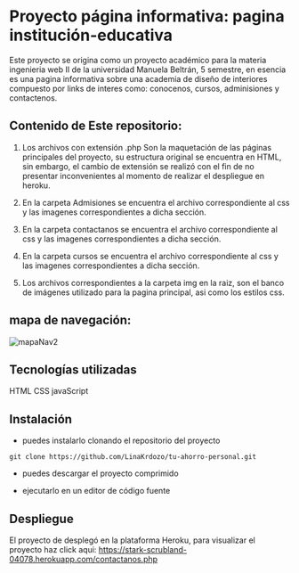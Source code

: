 # Proyecto página informativa: pagina institución-educativa

Este proyecto se origina como un proyecto académico para la materia ingenieria web II de la universidad Manuela Beltrán, 5 semestre, en esencia es una pagina informativa sobre una academia de diseño de interiores compuesto por links de interes como: conocenos, cursos, adminisiones y contactenos.

## Contenido de Este repositorio:

1. Los archivos con extensión .php Son la maquetación de las páginas principales del proyecto, su estructura original se encuentra en HTML, sin embargo, el cambio de extensión se realizó con el fin de no presentar inconvenientes al momento de realizar el despliegue en heroku.

2. En la carpeta Admisiones se encuentra el archivo correspondiente al css y las imagenes correspondientes a dicha sección.

3. En la carpeta contactanos se encuentra el archivo correspondiente al css y las imagenes correspondientes a dicha sección.

4. En la carpeta cursos se encuentra el archivo correspondiente al css y las imagenes correspondientes a dicha sección.

5. Los archivos correspondientes a la carpeta img en la raiz, son el banco de imágenes utilizado para la pagina principal, asi como los estilos css.

## mapa de navegación:
![mapaNav2](https://user-images.githubusercontent.com/84297258/175445715-6a13a17d-825d-42a0-a4b1-45b961ee26cc.png)

## Tecnologías utilizadas
HTML
CSS
javaScript

## Instalación
- puedes instalarlo clonando el repositorio del proyecto
```
git clone https://github.com/LinaKrdozo/tu-ahorro-personal.git
```
- puedes descargar el proyecto comprimido

- ejecutarlo en un editor de código fuente

## Despliegue
El proyecto de desplegó en la plataforma Heroku, para visualizar el proyecto haz click aqui: https://stark-scrubland-04078.herokuapp.com/contactanos.php
